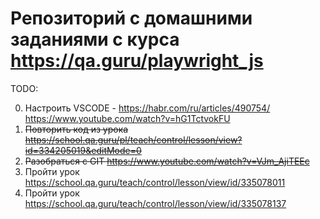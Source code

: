 # Репозиторий с домашними заданиями с курса https://qa.guru/playwright_js 

TODO:

0. Настроить VSCODE - https://habr.com/ru/articles/490754/ https://www.youtube.com/watch?v=hG1TctvokFU 
1. ~~Повторить код из урока https://school.qa.guru/pl/teach/control/lesson/view?id=334205019&editMode=0~~
2. ~~Разобраться с GIT https://www.youtube.com/watch?v=VJm_AjiTEEc~~
3. Пройти урок https://school.qa.guru/teach/control/lesson/view/id/335078011 
4. Пройти урок https://school.qa.guru/teach/control/lesson/view/id/335078137 